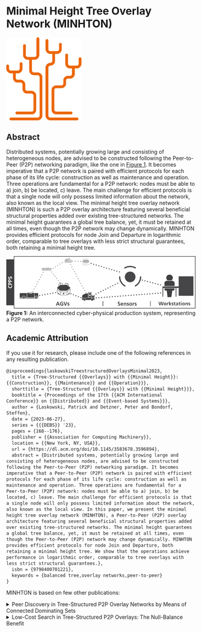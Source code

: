 # Minimal Height Tree Overlay Network (MINHTON)

<p class="center">
<img src="img/minhtonLogo.svg" class="logo" width="200px" alt="MINHTON Logo">
</p>

## Abstract

Distributed systems, potentially growing large and consisting of heterogeneous nodes, are advised to be constructed following the Peer-to-Peer (P2P) networking paradigm, like the one in [Figure 1](#fig1).
It becomes imperative that a P2P network is paired with efficient protocols for each phase of its life cycle: construction as well as maintenance and operation.
Three operations are fundamental for a P2P network: nodes must be able to a) join, b) be located, c) leave.
The main challenge for efficient protocols is that a single node will only possess limited information about the network, also known as the local view.
The minimal height tree overlay network (MINHTON) is such a P2P overlay architecture featuring several beneficial structural properties added over existing tree-structured networks.
The minimal height guarantees a global tree balance, yet, it must be retained at all times, even though the P2P network may change dynamically.
MINHTON provides efficient protocols for node Join and Departure in logarithmic order, comparable to tree overlays with less strict structural guarantees, both retaining a minimal height tree.

![Figure 1](img/cpps.png "An interconnected cyber-physical production system, representing an P2P network")
<a id="fig1"></a>**Figure 1:** An interconnected cyber-physical production system, representing a P2P network.

## Academic Attribution

If you use it for research, please include one of the following references in any resulting publication.

```plain
@inproceedings{laskowskiTreestructuredOverlaysMinimal2023,
  title = {Tree-Structured {{Overlays}} with {{Minimal Height}}: {{Construction}}, {{Maintenance}} and {{Operation}}},
  shorttitle = {Tree-Structured {{Overlays}} with {{Minimal Height}}},
  booktitle = {Proceedings of the 17th {{ACM International Conference}} on {{Distributed}} and {{Event-based Systems}}},
  author = {Laskowski, Patrick and Detzner, Peter and Bondorf, Steffen},
  date = {2023-06-27},
  series = {{{DEBS}} '23},
  pages = {168--176},
  publisher = {{Association for Computing Machinery}},
  location = {{New York, NY, USA}},
  url = {https://dl.acm.org/doi/10.1145/3583678.3596894},
  abstract = {Distributed systems, potentially growing large and consisting of heterogeneous nodes, are advised to be constructed following the Peer-to-Peer (P2P) networking paradigm. It becomes imperative that a Peer-to-Peer (P2P) network is paired with efficient protocols for each phase of its life cycle: construction as well as maintenance and operation. Three operations are fundamental for a Peer-to-Peer (P2P) network: nodes must be able to a) join, b) be located, c) leave. The main challenge for efficient protocols is that a single node will only possess limited information about the network, also known as the local view. In this paper, we present the minimal height tree overlay network (MINHTON), a Peer-to-Peer (P2P) overlay architecture featuring several beneficial structural properties added over existing tree-structured networks. The minimal height guarantees a global tree balance, yet, it must be retained at all times, even though the Peer-to-Peer (P2P) network may change dynamically. MINHTON provides efficient protocols for node Join and Departure, both retaining a minimal height tree. We show that the operations achieve performance in logarithmic order, comparable to tree overlays with less strict structural guarantees.},
  isbn = {9798400701221},
  keywords = {balanced tree,overlay networks,peer-to-peer}
}
```

MINHTON is based on few other publications:

<details>
  <summary>Peer Discovery in Tree-Structured P2P Overlay Networks by Means of Connected Dominating Sets</summary>
  ```plain
  @inproceedings{detznerPeerDiscoveryTreeStructured2022,
    title = {Peer {{Discovery}} in {{Tree-Structured P2P Overlay Networks}} by {{Means}} of {{Connected Dominating Sets}}},
    booktitle = {2022 {{IEEE}} 47th {{Conference}} on {{Local Computer Networks}} ({{LCN}})},
    author = {Detzner, Peter and Gödeke, Jana and Bondorf, Steffen},
    date = {2022-09},
    pages = {447--454},
    issn = {0742-1303},
    abstract = {A Peer-to-Peer (P2P) network consists of a large number of nodes, where each node may have different capabilities and properties. Finding peers with specific capabilities and properties is challenging. Thus, we propose a practical solution to the problem of peer discovery, which is finding peers in the network according to a specified query. We contribute a peer discovery for an m-ary tree-structured P2P network by utilizing a connected dominating set (CDS), a technique that is typically used in unstructured networks. Our approach of constructing the CDS requires no additional communication cost, while nodes can insert, update and remove data within \textbackslash mathcalO(1). Each node of the CDS – a dominating set node – maintains only a limited number of nodes. We confirm the properties of our proposed solution by using the ns-3 discrete-event simulator. This includes, besides the degree of decentralism of the peer discovery, also the heterogeneity of peers.},
    eventtitle = {2022 {{IEEE}} 47th {{Conference}} on {{Local Computer Networks}} ({{LCN}})},
    keywords = {connected dominating set,Costs,overlay network,Overlay networks,peer discovery,peer-to-peer,Peer-to-peer computing,Runtime,tree-structured,Upper bound}
  }
  ```
</details>

<details>
  <summary>Low-Cost Search in Tree-Structured P2P Overlays: The Null-Balance Benefit</summary>
  ```plain
  @inproceedings{detznerLowCostSearchTreeStructured2021,
    title = {Low-{{Cost Search}} in {{Tree-Structured P2P Overlays}}: {{The Null-Balance Benefit}}},
    shorttitle = {Low-{{Cost Search}} in {{Tree-Structured P2P Overlays}}},
    booktitle = {2021 {{IEEE}} 46th {{Conference}} on {{Local Computer Networks}} ({{LCN}})},
    author = {Detzner, Peter and Gödeke, Jana and Bondorf, Steffen},
    date = {2021-10},
    pages = {613--620},
    issn = {0742-1303},
    abstract = {Peer-to-Peer (P2P) networks are one way to create large-scale distributed systems. A single peer has only a limited view on other peers. Thus, efficient searching for other peers or their content is a key performance indicator. In this paper, we investigate the search efficiency in an m-ary tree-structured P2P overlay. While previous work aimed for balancing the maximum height of a node's sub-trees, we show that keeping the height balanced throughout the overall network – a property called null-balance – will increase search performance considerably. Simulations using the ns-3 discrete-event simulator show 50\% better performance w.r.t. required routing hops in these null-balanced trees. Therefore, we develop algorithms that keep a tree null-balanced if a node joins or departures. I.e., we prevent the need for restructuring. As we show, the cost of our efficient structure-preserving algorithms is easily set off by a relatively small number of search operations.},
    eventtitle = {2021 {{IEEE}} 46th {{Conference}} on {{Local Computer Networks}} ({{LCN}})},
    keywords = {balanced tree,Conferences,Key performance indicator,overlay networks,peer-to-peer,Peer-to-peer computing,Routing,Vegetation}
  }
  ```
</details>
